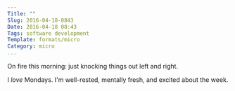 ```yaml
---
Title: ""
Slug: 2016-04-18-0843
Date: 2016-04-18 08:43
Tags: software development
Template: formats/micro
Category: micro
...
```


On fire this morning: just knocking things out left and right.

I *love* Mondays. I'm well-rested, mentally fresh, and excited about the week.
